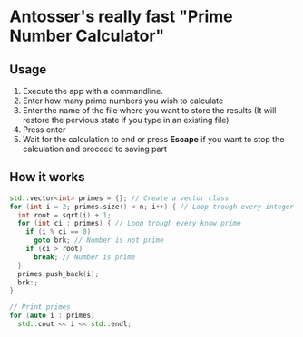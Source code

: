 # Antosser's really fast "Prime Number Calculator"
## Usage
1. Execute the app with a commandline.
2. Enter how many prime numbers you wish to calculate
3. Enter the name of the file where you want to store the results (It will restore the pervious state if you type in an existing file)
4. Press enter
5. Wait for the calculation to end or press **Escape** if you want to stop the calculation and proceed to saving part

## How it works
```cpp
std::vector<int> primes = {}; // Create a vector class
for (int i = 2; primes.size() < n; i++) { // Loop trough every integer between 2 and n
  int root = sqrt(i) + 1;
  for (int ci : primes) { // Loop trough every know prime
    if (i % ci == 0)
      goto brk; // Number is not prime
    if (ci > root)
      break; // Number is prime
  }
  primes.push_back(i);
  brk:;
}

// Print primes
for (auto i : primes)
  std::cout << i << std::endl;
```
